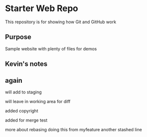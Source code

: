 # Starter Web Repo

This repository is for showing how Git and GitHub work

## Purpose

Sample website with plenty of files for demos
## Kevin's notes

## again
will add to staging

will leave in working area for diff

added copyright

added for merge test

more about rebasing
doing this from myfeature
another stashed line
